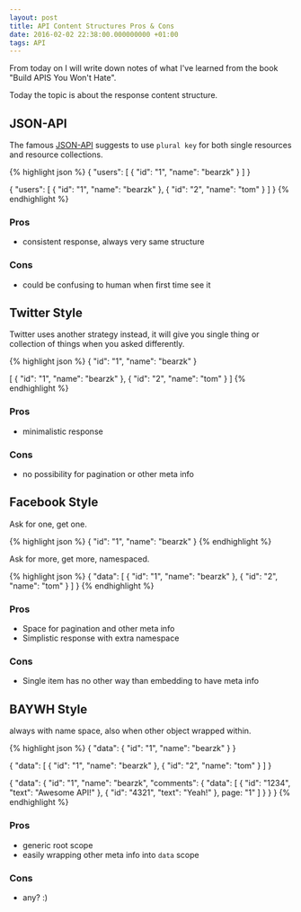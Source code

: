 ```yaml
---
layout: post
title: API Content Structures Pros & Cons
date: 2016-02-02 22:38:00.000000000 +01:00
tags: API
---
```


From today on I will write down notes of what I've learned from the book
"Build APIS You Won't Hate".

Today the topic is about the response content structure.

## JSON-API

The famous [JSON-API](http://jsonapi.org/format) suggests to use `plural key` for
both single resources and resource collections.

{% highlight json %}
{
  "users": [
    {
      "id": "1",
      "name": "bearzk"
    }
  ]
}

{
  "users": [
    {
      "id": "1",
      "name": "bearzk"
    },
    {
      "id": "2",
      "name": "tom"
    }
  ]
}
{% endhighlight %}

### Pros

- consistent response, always very same structure

### Cons

- could be confusing to human when first time see it

## Twitter Style

Twitter uses another strategy instead, it will give you single thing or collection
of things when you asked differently.

{% highlight json %}
{
  "id": "1",
  "name": "bearzk"
}

[
  {
    "id": "1",
    "name": "bearzk"
  },
  {
    "id": "2",
    "name": "tom"
  }
]
{% endhighlight %}

### Pros

- minimalistic response

### Cons

- no possibility for pagination or other meta info

## Facebook Style

Ask for one, get one.

{% highlight json %}
{
  "id": "1",
  "name": "bearzk"
}
{% endhighlight %}

Ask for more, get more, namespaced.

{% highlight json %}
{
  "data": [
    {
      "id": "1",
      "name": "bearzk"
    },
    {
      "id": "2",
      "name": "tom"
    }
  ]
}
{% endhighlight %}

### Pros

- Space for pagination and other meta info
- Simplistic response with extra namespace

### Cons

- Single item has no other way than embedding to have meta info

## BAYWH Style

always with name space, also when other object wrapped within.

{% highlight json %}
{
  "data": {
      "id": "1",
      "name": "bearzk"
  }
}

{
  "data": [
    {
      "id": "1",
      "name": "bearzk"
    },
    {
      "id": "2",
      "name": "tom"
    }
  ]
}

{
  "data": {
    "id": "1",
    "name": "bearzk",
    "comments": {
      "data": [
        {
          "id": "1234",
          "text": "Awesome API!"
        },
        {
          "id": "4321",
          "text": "Yeah!"
        },
        page: "1"
      ]
    }
  }
}
{% endhighlight %}

### Pros

- generic root scope
- easily wrapping other meta info into `data` scope

### Cons

- any? :)
